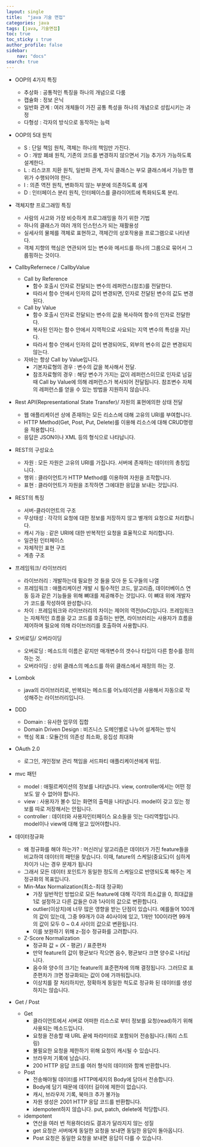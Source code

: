 ```yaml
---
layout: single
title:  "java 기술 면접"
categories: java
tags: [java, 기술면접]
toc: true
toc_sticky : true
author_profile: false
sidebar:
    nav: "docs"
search: true
---
```


- OOP의 4가지 특징
  - 추상화 : 공통적인 특징을 하나의 개념으로 다룸
  - 캡슐화 : 정보 은닉
  - 일반화 관계 : 여러 개체들이 가진 공통 특성을 하나의 개념으로 성립시키는 과정
  - 다형성 : 각자의 방식으로 동작하는 능력

- OOP의 5대 원칙
  - S : 단일 책임 원칙, 객체는 하나의 책임만 가진다.
  - O : 개방 폐쇄 원칙, 기존의 코드를 변경하지 않으면서 기능 추가가 가능하도록 설계한다.
  - L : 리스코프 치환 원칙, 일반화 관계, 자식 클래스는 부모 클래스에서 가능한 행위가 수행되어야 한다.
  - I : 의존 역전 원칙, 변화하지 않는 부분에 의존하도록 설계
  - D : 인터페이스 분리 원칙, 인터페이스를 클라이어트에 특화되도록 분리.

- 객체지향 프로그래밍 특징
  - 사람의 사고와 가장 비슷하게 프로그래밍을 하기 위한 기법
  - 하나의 클래스가 여러 개의 인스턴스가 되는 재활용성
  - 실세사의 물체를 객체로 표현하고, 객체간의 상호작용을 프로그램으로 나타낸다.
  - 객체 지향의 핵심은 연관되어 있는 변수와 메서드를 하나의 그룹으로 묶어서 그룹핑하는 것이다.

- CallbyRefernece / CallbyValue
  - Call by Reference
    - 함수 호출시 인자로 전달되는 변수의 레퍼런스(참조)를 전달한다.
    - 따라서 함수 안에서 인자의 값이 변경되면, 인자로 전달된 변수의 값도 변경된다.
  - Call by Value
    - 함수 호출시 인자로 전달되는 변수의 값을 복사하여 함수의 인자로 전달한다.
    - 복사된 인자는 함수 안에서 지역적으로 사요되는 지역 변수의 특성을 지닌다.
    - 따라서 함수 안에서 인자의 값이 변경되어도, 외부의 변수의 값은 변경되지 않는다.
  - 자바는 항상 Call by Value입니다.
    - 기본자료형의 경우 : 변수의 값을 복사해서 전달.
    - 참조자료형의 경우 : 해당 변수가 가지는 값이 레퍼런스이므로 인자로 넘길 때 Call by Value에 의해 레퍼런스가 복사되어 전달됩니다. 참조변수 자체의 레퍼런스를 얻을 수 있는 방법을 지원하지 않습니다.

- Rest API(Representational State Transfer)/ 자원의 표현에의한 상태 전달
  - 웹 애플리케이션 상에 존재하는 모든 리소스에 대해 고유의 URI를 부여합니다.
  - HTTP Method(Get, Post, Put, Delete)를 이용해 리소스에 대해 CRUD명령을 적용합니다.
  - 응답은 JSON이나 XML 등의 형식으로 나타납니다.
- REST의 구성요소
  - 자원 : 모든 자원은 고유의 URI를 가집니다. 서버에 존재하는 데이터의 총칭입니다.
  - 행위 : 클라이언트가 HTTP Method를 이용하여 자원을 조작합니다.
  - 표현 : 클라이언트가 자원을 조작하면 그에대한 응답을 보내는 것입니다.
- REST의 특징
  - 서버-클라이언트의 구조
  - 무상태성 : 각각의 요청에 대한 정보를 저장하지 않고 별개의 요청으로 처리합니다.
  - 캐시 가능 : 같은 URI에 대한 반복적인 요청을 효율적으로 처리합니다.
  - 일관된 인터페이스
  - 자체적인 표현 구조
  - 계층 구조

- 프레임워크/ 라이브러리
  - 라이브러리 : 개발하는데 필요한 것 들을 모아 둔 도구들의 나열
  - 프레임워크 : 애플리케이션 개발 시 필수적인 코드, 알고리즘, 데이터베이스 연동 등과 같은 기능들을 위해 뼈대를 제공해주는 것입니다. 이 뼈대 위에 개발자가 코드를 작성하여 완성합니다.
  - 차이 : 프레임워크와 라이브러리의 차이는 제어의 역전(IoC)입니다. 프레임워크는 자체적인 흐름을 갖고 코드를 호출하는 반면, 라이브러리는 사용자가 흐름을 제어하며 필요에 의해 라이브러리를 호출하여 사용합니다.

- 오버로딩/ 오버라이딩
  - 오버로딩 : 메소드의 이름은 같지만 매개변수의 갯수나 타입이 다른 함수를 정의하는 것.
  - 오버라이딩 : 상위 클래스의 메소드를 하위 클래스에서 재정의 하는 것.

- Lombok
  - java의 라이브러리로, 반복되는 메소드를 어노테이션을 사용해서 자동으로 작성해주는 라이브러리입니다.

- DDD
  - Domain : 유사한 업무의 집합
  - Domain Driven Design : 비즈니스 도메인별로 나누어 설계하는 방식
  - 핵심 목표 : 모듈간의 의존성 최소화, 응집성 최대화

- OAuth 2.0
  - 로그인, 개인정보 관리 책임을 서드파티 애플리케이션에게 위임.

- mvc 패턴
  - model : 애필르케이션의 정보를 나타냅니다. view, controller에서는 어떤 정보도 알 수 없어야 합니다.
  - view : 사용자가 볼수 있는 화면의 출력을 나타냅니다. model이 갖고 있는 정보를 따로 저장해서는 안됩니다.
  - controller : 데이터와 사용자인터페이스 요소들을 잇는 다리역할입니다. model이나 view에 대해 알고 있어야합니다.

- 데이터정규화
  - 왜 정규화를 해야 하는가? : 머신러닝 알고리즘은 데이터가 가진 feature들을 비교하여 데이터의 패턴을 찾습니다. 이때, fature의 스케일(중요도)이 심하게 차이가 나는 경우 문제가 됩니다
  - 그래서 모든 데이터 포인트가 동일한 정도의 스케일으로 반영되도록 해주는 게 정규화의 목표입니다.
  - Min-Max Normalization(최소-최대 정규화)
    - 가장 일반적인 방법으로 모든 feature에 대해 각각의 최소값을 0, 최대값을 1로 설정하고 다른 값들은 0과 1사이의 값으로 변환합니다.
    - outlier(이상치)에 너무 많은 영향을 받는 단점이 있습니다. 예를들어 100개의 값이 있는데, 그중 99개가 0과 40사이에 있고, 1개만 100이라면 99개의 값이 모두 0 ~ 0.4 사이의 값으로 변환됩니다.
    - 이를 보완하기 위해 z-점수 정규화를 고려합니다.
  - Z-Score Normalization
    - 정규화 값 = (X - 평균) / 표준편차
    - 만약 feature의 값이 평균보다 작으면 음수, 평균보다 크면 양수로 나타납니다.
    - 음수와 양수의 크기는 feature의 표준편차에 의해 결정됩니다. 그러므로 표준편차가 크면 정규화되는 값이 0에 가까워집니다.
    - 이상치를 잘 처리하지만, 정확하게 동일한 척도로 정규화 된 데이터를 생성하지는 않습니다.

- Get / Post
  - Get
    - 클라이언트에서 서버로 어떠한 리소스로 부터 정보를 요청(read)하기 위해 사용되는 메소드입니다.
    - 요청을 전송할 때 URL 끝에 파라미터로 포함되어 전송됩니다.(쿼리 스트링)
    - 불필요한 요청을 제한하기 위해 요청이 캐시될 수 있습니다.
    - 브라우저 기록에 남습니다.
    - 200 HTTP 응답 코드를 여러 형식의 데이터와 함께 반환합니다.
  - Post
    - 전송해야될 데이터를 HTTP메세지의 Body에 담아서 전송합니다.
    - Body에 담기 때문에 데이터 길이에 제한이 없습니다.
    - 캐시, 브라우저 기록, 북마크 추가 불가능
    - 자원 생성은 2001 HTTP 응답 코드를 반환합니다.
    - idempotent하지 않습니다. put, patch, delete에 적당합니다.
  - idempotent
    - 연산을 여러 번 적용하더라도 결과가 달라지지 않는 성질
    - get 요청은 서버에게 동일한 요청을 보내면 동일한 응답이 돌아옵니다.
    - Post 요청은 동일한 요청을 보내면 응답이 다를 수 있습니다.
